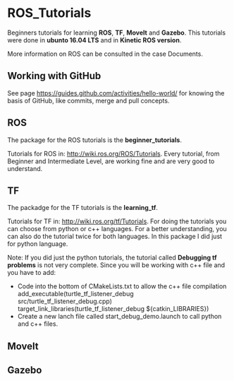 # ROS_Tutorials
Beginners tutorials for learning **ROS**, **TF**, **Movelt** and **Gazebo**. This tutorials were done in **ubunto 16.04 LTS** and in **Kinetic ROS version**.

More information on ROS can be consulted in the case Documents.

## Working with GitHub

See page https://guides.github.com/activities/hello-world/ for knowing the basis of GitHub, like commits, merge and pull concepts. 

## ROS

The package for the ROS tutorials is the **beginner_tutorials**.

Tutorials for ROS in: http://wiki.ros.org/ROS/Tutorials. Every tutorial, from Beginner and Intermediate Level, are working fine and are very good to understand.

## TF

The packadge for the TF tutorials is the **learning_tf**.

Tutorials for TF in: http://wiki.ros.org/tf/Tutorials. For doing the tutorials you can choose from python or c++ languages. For a better understanding, you can also do the tutorial twice for both languages. In this package I did just for python language.

Note: If you did just the python tutorials, the tutorial called **Debugging tf problems** is not very complete. Since you will be working with c++ file and you have to add:
  - Code into the bottom of CMakeLists.txt to allow the c++ file compilation
  		add_executable(turtle_tf_listener_debug src/turtle_tf_listener_debug.cpp)
		target_link_libraries(turtle_tf_listener_debug ${catkin_LIBRARIES})
  - Create a new lanch file called start_debug_demo.launch to call python and c++ files.

## Movelt





## Gazebo

